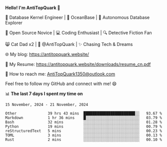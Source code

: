 
**Hello! I'm AntiTopQuark 👋**

🔧 Database Kernel Engineer | 🌊 OceanBase | 🤖 Autonomous Database Explorer

🌱 Open Source Novice | 💻 Coding Enthusiast | 🔍 Detective Fiction Fan

😸 Cat Dad x2 | 🎉 @AntiTopQuark | ✨ Chasing Tech & Dreams

🌐 My blog: https://antitopquark.website/

📄 My Resume: https://antitopquark.website/downloads/resume_cn.pdf

📧 How to reach me: AntiTopQuark1350@outlook.com

Feel free to follow my GitHub and connect with me! 😄

📊 **The last 7 days I spent my time on** 

<!--START_SECTION:waka-->
```text
15 November, 2024 - 21 November, 2024

Other              39 hrs 43 mins  ███████████████████████░░   93.67 % 
Markdown           1 hr 36 mins    █░░░░░░░░░░░░░░░░░░░░░░░░   03.79 % 
Bash               32 mins         ░░░░░░░░░░░░░░░░░░░░░░░░░   01.28 % 
Python             19 mins         ░░░░░░░░░░░░░░░░░░░░░░░░░   00.79 % 
reStructuredText   5 mins          ░░░░░░░░░░░░░░░░░░░░░░░░░   00.23 % 
TOML               3 mins          ░░░░░░░░░░░░░░░░░░░░░░░░░   00.13 % 
Rust               2 mins          ░░░░░░░░░░░░░░░░░░░░░░░░░   00.10 %
```
<!--END_SECTION:waka-->


